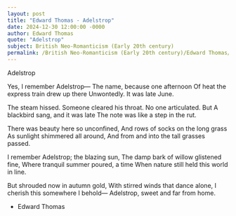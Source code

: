 ```yaml
---
layout: post
title: "Edward Thomas - Adelstrop"
date: 2024-12-30 12:00:00 -0000
author: Edward Thomas
quote: "Adelstrop"
subject: British Neo-Romanticism (Early 20th century)
permalink: /British Neo-Romanticism (Early 20th century)/Edward Thomas/Edward Thomas - Adelstrop
---
```


Adelstrop

Yes, I remember Adelstrop—
The name, because one afternoon
Of heat the express train drew up there
Unwontedly. It was late June.

The steam hissed. Someone cleared his throat.
No one articulated. But
A blackbird sang, and it was late
The note was like a step in the rut.

There was beauty here so unconfined,
And rows of socks on the long grass
As sunlight shimmered all around,
And from and into the tall grasses passed.

I remember Adelstrop; the blazing sun,
The damp bark of willow glistened fine,
Where tranquil summer poured, a time
When nature still held this world in line.

But shrouded now in autumn gold,
With stirred winds that dance alone,
I cherish this somewhere I behold—
Adelstrop, sweet and far from home.

- Edward Thomas
